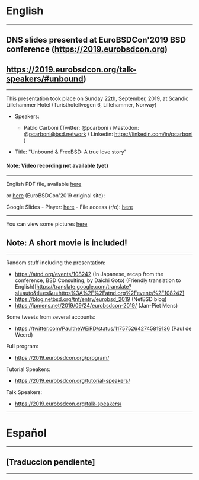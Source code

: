 # English
---
## DNS slides presented at EuroBSDCon'2019 BSD conference (https://2019.eurobsdcon.org)
## https://2019.eurobsdcon.org/talk-speakers/#unbound)
---
This presentation took place on Sunday 22th, September, 2019, at Scandic Lillehammer Hotel (Turisthotellvegen 6, Lillehammer, Norway)

- Speakers:

  * Pablo Carboni (Twitter: @pcarboni / Mastodon: @pcarboni@bsd.network / Linkedin: https://linkedin.com/in/pcarboni )

- Title: "Unbound & FreeBSD: A true love story"

#### Note: Video recording not available (yet)

---

English PDF file, available [here](https://github.com/pcarboni/Presentations/blob/master/DNS/eurobsdcon_2019/English/Unbound%20%26%20FreeBSD:%20A%20true%20love%20story%20-%20Pablo%20Carboni.pdf)

or [here](https://2019.eurobsdcon.org/slides/Unbound%20&%20FreeBSD:%20A%20true%20love%20story%20-%20Pablo%20Carboni.pdf) (EuroBSDCon'2019 original site):

Google Slides - Player: [here](https://docs.google.com/presentation/d/e/2PACX-1vQpy-LO8bMIIKrLDAkohG0HT3oIvZcjWNeyRYpEjOUZqRa3DA10qfREJkil0w4dESy6fPtbQ3dbjKMx/pub?start=false&loop=false&delayms=1000) - File access (r/o): [here](https://docs.google.com/presentation/d/1LzgzzUvsZIZPeTxN6bLcctQzaoZYoLaWr4RujVAPIv8/edit?usp=sharing)

---

You can view some pictures [here](https://github.com/pcarboni/Presentations/tree/master/DNS/eurobsdcon_2019/pictures)

## Note: A short movie is included!

---

Random stuff including the presentation:

- https://atnd.org/events/108242 (In Japanese, recap from the conference, BSD Consulting, by Daichi Goto)
  (Friendly translation to English)[https://translate.google.com/translate?sl=auto&tl=es&u=https%3A%2F%2Fatnd.org%2Fevents%2F108242]
- https://blog.netbsd.org/tnf/entry/eurobsd_2019 (NetBSD blog)
- https://jpmens.net/2019/09/24/eurobsdcon-2019/ (Jan-Piet Mens)

Some tweets from several accounts:

- https://twitter.com/PaultheWEiRD/status/1175752642745819136 (Paul de Weerd)

Full program:

- https://2019.eurobsdcon.org/program/

Tutorial Speakers:

- https://2019.eurobsdcon.org/tutorial-speakers/

Talk Speakers:

- https://2019.eurobsdcon.org/talk-speakers/

---
# Español
---
## [Traduccion pendiente] ##
---
